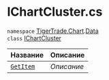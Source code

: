 
# IChartCluster.cs
`namespace` [TigerTrade.Chart](../../../TigerTrade.Chart.md).[Data](../../../TigerTrade.Chart/Data.md)  
    `class` [IChartCluster](../IChartCluster.cs.md)

| Название | Описание |
| --- | --- |
| [`GetItem`](./Методы/GetItem.md) | *Описание* |
